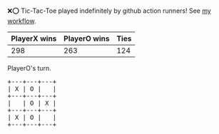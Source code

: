 :x::o: Tic-Tac-Toe played indefinitely by github action runners! See [my workflow](.github/workflows/play.yaml).

|PlayerX wins|PlayerO wins|Ties|
|-|-|-|
|298|263|124|

PlayerO's turn.

<pre>
+---+---+---+
| X | O |   |
+---+---+---+
|   | O | X |
+---+---+---+
| X | O |   |
+---+---+---+
</pre>